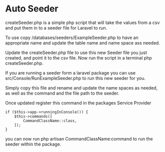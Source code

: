# Auto Seeder


createSeeder.php is a simple php script that will take the values from a csv and put them in to a seeder file for Laravel to run. 

To use copy /databases/seeders/ExampleSeeder.php to have an appropriate name and update the table name and name space ass needed.

Update the createSeeder.php file to use this new Seeder file you just created, and point it to the csv file.
Now run the script in a terminal php createSeeder.php.


If you are running a seeder form a laravel package you can use src/Console/RunExampleSeeder.php to run this new seeder for you. 

Simply copy this file and rename and update the name spaces as needed, as well as the command and the file path to the seeder. 

Once updated register this command in the packages Service Provider

    if ($this->app->runningInConsole()) {
        $this->commands([
            CommandClassName::class,
        ]);
    }

you can now run php artisan CommandClassName:command to run the seeder within the package. 

